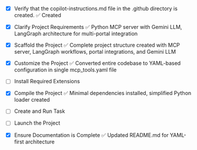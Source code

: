 <!-- Use this file to provide workspace-specific custom instructions to Copilot. For more details, visit https://code.visualstudio.com/docs/copilot/copilot-customization#_use-a-githubcopilotinstructionsmd-file -->
- [x] Verify that the copilot-instructions.md file in the .github directory is created. ✅ Created

- [x] Clarify Project Requirements ✅ Python MCP server with Gemini LLM, LangGraph architecture for multi-portal integration

- [x] Scaffold the Project ✅ Complete project structure created with MCP server, LangGraph workflows, portal integrations, and Gemini LLM

- [x] Customize the Project ✅ Converted entire codebase to YAML-based configuration in single mcp_tools.yaml file
	
- [ ] Install Required Extensions

- [x] Compile the Project ✅ Minimal dependencies installed, simplified Python loader created

- [ ] Create and Run Task

- [ ] Launch the Project

- [x] Ensure Documentation is Complete ✅ Updated README.md for YAML-first architecture

